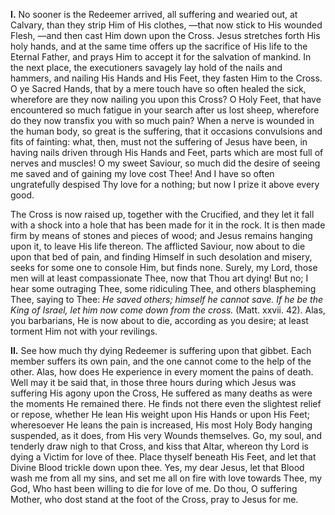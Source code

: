 
**I\.** No sooner is the Redeemer arrived, all suffering and wearied out, at Calvary, than they strip Him of His clothes, —that now stick to His wounded Flesh, —and then cast Him down upon the Cross. Jesus stretches forth His holy hands, and at the same time offers up the sacrifice of His life to the Eternal Father, and prays Him to accept it for the salvation of mankind. In the next place, the executioners savagely lay hold of the nails and hammers, and nailing His Hands and His Feet, they fasten Him to the Cross. O ye Sacred Hands, that by a mere touch have so often healed the sick, wherefore are they now nailing you upon this Cross? O Holy Feet, that have encountered so much fatigue in your search after us lost sheep, wherefore do they now transfix you with so much pain? When a nerve is wounded in the human body, so great is the suffering, that it occasions convulsions and fits of fainting: what, then, must not the suffering of Jesus have been, in having nails driven through His Hands and Feet, parts which are most full of nerves and muscles! O my sweet Saviour, so much did the desire of seeing me saved and of gaining my love cost Thee! And I have so often ungratefully despised Thy love for a nothing; but now I prize it above every good.

The Cross is now raised up, together with the Crucified, and they let it fall with a shock into a hole that has been made for it in the rock. It is then made firm by means of stones and pieces of wood; and Jesus remains hanging upon it, to leave His life thereon. The afflicted Saviour, now about to die upon that bed of pain, and finding Himself in such desolation and misery, seeks for some one to console Him, but finds none. Surely, my Lord, those men will at least compassionate Thee, now that Thou art dying! But no; I hear some outraging Thee, some ridiculing Thee, and others blaspheming Thee, saying to Thee: *He saved others; himself he cannot save. If he be the King of Israel, let him now come down from the cross.* (Matt. xxvii. 42). Alas, you barbarians, He is now about to die, according as you desire; at least torment Him not with your revilings.

**II\.** See how much thy dying Redeemer is suffering upon that gibbet. Each member suffers its own pain, and the one cannot come to the help of the other. Alas, how does He experience in every moment the pains of death. Well may it be said that, in those three hours during which Jesus was suffering His agony upon the Cross, He suffered as many deaths as were the moments He remained there. He finds not there even the slightest relief or repose, whether He lean His weight upon His Hands or upon His Feet; wheresoever He leans the pain is increased, His most Holy Body hanging suspended, as it does, from His very Wounds themselves. Go, my soul, and tenderly draw nigh to that Cross, and kiss that Altar, whereon thy Lord is dying a Victim for love of thee. Place thyself beneath His Feet, and let that Divine Blood trickle down upon thee. Yes, my dear Jesus, let that Blood wash me from all my sins, and set me all on fire with love towards Thee, my God, Who hast been willing to die for love of me. Do thou, O suffering Mother, who dost stand at the foot of the Cross, pray to Jesus for me.

